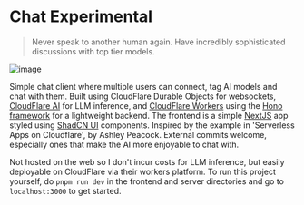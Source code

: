 # Chat Experimental

> Never speak to another human again. Have incredibly sophisticated discussions with top tier models.

![image](https://github.com/user-attachments/assets/2c762b14-871d-49ec-acb1-fe432d45c5a9)

Simple chat client where multiple users can connect, tag AI models and chat with them. Built using CloudFlare Durable Objects for websockets, [CloudFlare AI](https://ai.cloudflare.com/) for LLM inference, and [CloudFlare Workers](https://workers.cloudflare.com/) using the [Hono framework](https://hono.dev/) for a lightweight backend. The frontend is a simple [NextJS](https://nextjs.org/) app styled using [ShadCN UI](https://ui.shadcn.com/) components. Inspired by the example in 'Serverless Apps on Cloudflare', by Ashley Peacock. External commits welcome, especially ones that make the AI more enjoyable to chat with.

Not hosted on the web so I don't incur costs for LLM inference, but easily deployable on CloudFlare via their workers platform. To run this project yourself, do `pnpm run dev` in the frontend and server directories and go to `localhost:3000` to get started.
